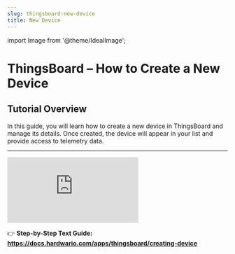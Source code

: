```yaml
---
slug: thingsboard-new-device
title: New Device
---
```


import Image from '@theme/IdealImage';

# ThingsBoard – How to Create a New Device

## Tutorial Overview

In this guide, you will learn how to create a new device in ThingsBoard and manage its details. Once created, the device will appear in your list and provide access to telemetry data.

---

<div style={{ position: "relative", paddingBottom: "56.25%", height: 0 }}>
  <iframe
    src="https://www.youtube.com/embed/5gFY5mT6too?rel=0"
    title="YouTube video player"
    frameBorder="0"
    allow="accelerometer; autoplay; clipboard-write; encrypted-media; gyroscope; picture-in-picture; web-share"
    allowFullScreen
    style={{
      position: "absolute",
      top: 0,
      left: 0,
      width: "100%",
      height: "100%"
    }}
  ></iframe>
</div>


👉 **Step-by-Step Text Guide: https://docs.hardwario.com/apps/thingsboard/creating-device**
